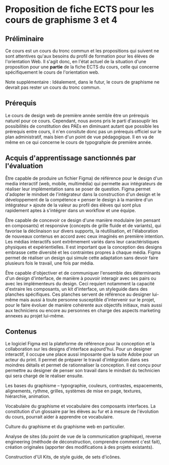 # Proposition de fiche ECTS pour les cours de graphisme 3 et 4



## Préliminaire

Ce cours est un cours du tronc commun et les propositions qui suivent ne sont attentives qu'aux besoins du profil de formation pour les élèves de l'orientation Web. Il s'agit donc, en l'état actuel de la situation d'une proposition pour une **partie** de la fiche ECTS du cours, celle qui concerne spécifiquement le cours de l'orientation web.

Note supplémentaire : Idéalement, dans le futur, le cours de graphisme ne devrait pas rester un cours du tronc commun.



## Prérequis

Le cours de design web de première année semble être un prérequis naturel pour ce cours. Cependant, nous avons pris le parti d'assouplir les possibilités de constitution des PAEs en diminuant autant que possible les prérequis entre cours, il n'en consitute donc pas un prérequis officiel sur le plan administratif, mais bien d'un point de vue pédagogique. Il en va de même en ce qui concerne le cours de typograhpie de première année.

## Acquis d'apprentissage sanctionnés par l'évaluation

Être capable de produire un fichier Figma) de référence pour le design d'un media interactif (web, mobile, multimédia) qui permette aux intégrateurs de réaliser leur implémentation sans se poser de question. Figma permet d'adopter le mindset de l'intégrateur dans la construction d'un design et le développement de la compétence « penser le design à la manière d'un intégrateur » ajoute de la valeur au profil des élèves qui sont plus rapidement aptes à s'intégrer dans un workflow et une équipe.

Être capable de concevoir ce design d'une manière modulaire (en pensant en composants) et responsive (concepts de grille fluide et de variants), qui favorise la déclinaison sur divers supports, la réutilisation, et l'élaboration de nouveaux contenus en accord avec ceux imaginés en première intention. Les médias interactifs sont extrêmement variés dans leur caractéristiques physiques et expérientielles. Il est important que la conception des designs embrasse cette diversité et les contraintes propres à chaque média. Figma permet de réaliser un design qui simule cette adaptation sans devoir faire plusieurs fois le travail, une fois par média.

Être capable d'objectiver et de communiquer l'ensemble des déterminants d'un design d'interface, de manière à pouvoir interagir avec ses pairs ou avec les implémenteurs du design. Ceci requiert notamment la capacité d'extraire les composants, un kit d'interface, un styleguide dans des planches spécifiques. Ces planches servent de référence au designer lui-même mais aussi à toute personne susceptible d'intervenir sur le projet, pour le faire évoluer de manière cohérente aux objectifs initiaux, mais aussi aux techniciens ou encore au personnes en charge des aspects marketing annexes au projet lui-même.

## Contenus

Le logiciel Figma est la plateforme de référence pour la conception et la collaboration sur les designs d'interface aujourd'hui. Pour un designer interactif, il occupe une place aussi imposante que la suite Adobe pour un acteur du print. Il permet de préparer le travail d'intégration dans ses moindres détails et permet de rationnaliser la conception. Il est conçu pour permettre au designer de penser son travail dans le mindset du technicien qui sera chargé de le réaliser ensuite.

Les bases du graphisme – typographie, couleurs, contrastes, espacements, alignements, rythme, grilles, systèmes de mise en page, textures, hiérarchie, animation.

Vocabulaire du graphisme et vocabulaire des composants interfaces. La constitution d'un glossaire par les élèves au fur et à mesure de l'évolution du cours, pourrait aider à apprendre ce vocabulaire.

Culture du graphisme et du graphisme web en particulier.

Analyse de sites (du point de vue de la communication graphique), reverse engineering (méthode de déconstruction, comprendre comment c'est fait), création originales (apporter des modifications à des projets existants).

Construction d'UI Kits, de style guide, de sets d'icônes.

 
